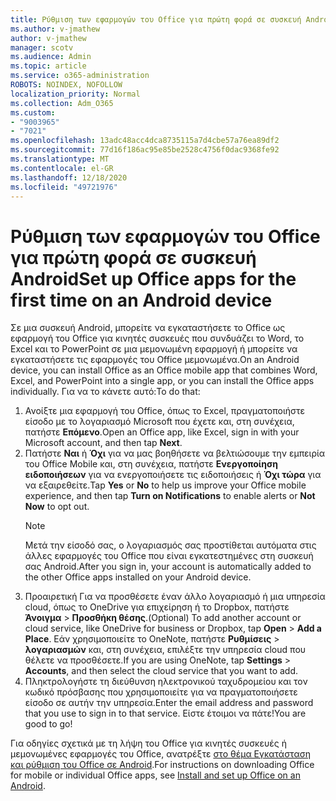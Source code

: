 ```yaml
---
title: Ρύθμιση των εφαρμογών του Office για πρώτη φορά σε συσκευή Android
ms.author: v-jmathew
author: v-jmathew
manager: scotv
ms.audience: Admin
ms.topic: article
ms.service: o365-administration
ROBOTS: NOINDEX, NOFOLLOW
localization_priority: Normal
ms.collection: Adm_O365
ms.custom:
- "9003965"
- "7021"
ms.openlocfilehash: 13adc48acc4dca8735115a7d4cbe57a76ea89df2
ms.sourcegitcommit: 77d16f186ac95e85be2528c4756f0dac9368fe92
ms.translationtype: MT
ms.contentlocale: el-GR
ms.lasthandoff: 12/18/2020
ms.locfileid: "49721976"
---
```

# <a name="set-up-office-apps-for-the-first-time-on-an-android-device"></a><span data-ttu-id="a3ded-102">Ρύθμιση των εφαρμογών του Office για πρώτη φορά σε συσκευή Android</span><span class="sxs-lookup"><span data-stu-id="a3ded-102">Set up Office apps for the first time on an Android device</span></span>

<span data-ttu-id="a3ded-103">Σε μια συσκευή Android, μπορείτε να εγκαταστήσετε το Office ως εφαρμογή του Office για κινητές συσκευές που συνδυάζει το Word, το Excel και το PowerPoint σε μια μεμονωμένη εφαρμογή ή μπορείτε να εγκαταστήσετε τις εφαρμογές του Office μεμονωμένα.</span><span class="sxs-lookup"><span data-stu-id="a3ded-103">On an Android device, you can install Office as an Office mobile app that combines Word, Excel, and PowerPoint into a single app, or you can install the Office apps individually.</span></span> <span data-ttu-id="a3ded-104">Για να το κάνετε αυτό:</span><span class="sxs-lookup"><span data-stu-id="a3ded-104">To do that:</span></span>

1. <span data-ttu-id="a3ded-105">Ανοίξτε μια εφαρμογή του Office, όπως το Excel, πραγματοποιήστε είσοδο με το λογαριασμό Microsoft που έχετε και, στη συνέχεια, πατήστε **Επόμενο**.</span><span class="sxs-lookup"><span data-stu-id="a3ded-105">Open an Office app, like Excel, sign in with your Microsoft account, and then tap **Next**.</span></span>
2. <span data-ttu-id="a3ded-106">Πατήστε **Ναι** ή **Όχι** για να μας βοηθήσετε να βελτιώσουμε την εμπειρία του Office Mobile και, στη συνέχεια, πατήστε **Ενεργοποίηση ειδοποιήσεων** για να ενεργοποιήσετε τις ειδοποιήσεις ή **Όχι τώρα** για να εξαιρεθείτε.</span><span class="sxs-lookup"><span data-stu-id="a3ded-106">Tap **Yes** or **No** to help us improve your Office mobile experience, and then tap **Turn on Notifications** to enable alerts or **Not Now** to opt out.</span></span>
    > [!NOTE]
    > <span data-ttu-id="a3ded-107">Μετά την είσοδό σας, ο λογαριασμός σας προστίθεται αυτόματα στις άλλες εφαρμογές του Office που είναι εγκατεστημένες στη συσκευή σας Android.</span><span class="sxs-lookup"><span data-stu-id="a3ded-107">After you sign in, your account is automatically added to the other Office apps installed on your Android device.</span></span>
3. <span data-ttu-id="a3ded-108">Προαιρετική Για να προσθέσετε έναν άλλο λογαριασμό ή μια υπηρεσία cloud, όπως το OneDrive για επιχείρηση ή το Dropbox, πατήστε **Άνοιγμα**  >  **Προσθήκη θέσης**.</span><span class="sxs-lookup"><span data-stu-id="a3ded-108">(Optional) To add another account or cloud service, like OneDrive for business or Dropbox, tap **Open** > **Add a Place**.</span></span> <span data-ttu-id="a3ded-109">Εάν χρησιμοποιείτε το OneNote, πατήστε **Ρυθμίσεις**  >  **λογαριασμών** και, στη συνέχεια, επιλέξτε την υπηρεσία cloud που θέλετε να προσθέσετε.</span><span class="sxs-lookup"><span data-stu-id="a3ded-109">If you are using OneNote, tap **Settings** > **Accounts**, and then select the cloud service that you want to add.</span></span>
4. <span data-ttu-id="a3ded-110">Πληκτρολογήστε τη διεύθυνση ηλεκτρονικού ταχυδρομείου και τον κωδικό πρόσβασης που χρησιμοποιείτε για να πραγματοποιήσετε είσοδο σε αυτήν την υπηρεσία.</span><span class="sxs-lookup"><span data-stu-id="a3ded-110">Enter the email address and password that you use to sign in to that service.</span></span> <span data-ttu-id="a3ded-111">Είστε έτοιμοι να πάτε!</span><span class="sxs-lookup"><span data-stu-id="a3ded-111">You are good to go!</span></span>

<span data-ttu-id="a3ded-112">Για οδηγίες σχετικά με τη λήψη του Office για κινητές συσκευές ή μεμονωμένες εφαρμογές του Office, ανατρέξτε [στο θέμα Εγκατάσταση και ρύθμιση του Office σε Android](https://go.microsoft.com/fwlink/?linkid=2135287).</span><span class="sxs-lookup"><span data-stu-id="a3ded-112">For instructions on downloading Office for mobile or individual Office apps, see [Install and set up Office on an Android](https://go.microsoft.com/fwlink/?linkid=2135287).</span></span>

